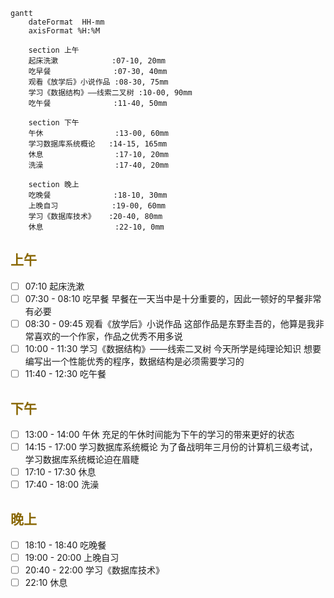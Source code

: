 ```mermaid
gantt
    dateFormat  HH-mm
    axisFormat %H:%M

    section 上午
    起床洗漱            :07-10, 20mm
    吃早餐              :07-30, 40mm
    观看《放学后》小说作品 :08-30, 75mm
    学习《数据结构》——线索二叉树 :10-00, 90mm
    吃午餐              :11-40, 50mm

    section 下午
    午休                :13-00, 60mm
    学习数据库系统概论   :14-15, 165mm
    休息                :17-10, 20mm
    洗澡                :17-40, 20mm

    section 晚上
    吃晚餐              :18-10, 30mm
    上晚自习            :19-00, 60mm
    学习《数据库技术》   :20-40, 80mm
    休息                :22-10, 0mm

```
## <font color = "886600">上午</font>
- [ ] 07:10 起床洗漱
- [ ] 07:30 - 08:10 吃早餐
早餐在一天当中是十分重要的，因此一顿好的早餐非常有必要
- [ ] 08:30 - 09:45 观看《放学后》小说作品
这部作品是东野圭吾的，他算是我非常喜欢的一个作家，作品之优秀不用多说
- [ ] 10:00 - 11:30 学习《数据结构》——线索二叉树
今天所学是纯理论知识
想要编写出一个性能优秀的程序，数据结构是必须需要学习的
- [ ] 11:40 - 12:30 吃午餐

## <font color = "886600">下午</font>
- [ ] 13:00 - 14:00 午休
充足的午休时间能为下午的学习的带来更好的状态
- [ ] 14:15 - 17:00 学习数据库系统概论
为了备战明年三月份的计算机三级考试，学习数据库系统概论迫在眉睫
- [ ] 17:10 - 17:30 休息
- [ ] 17:40 - 18:00 洗澡

## <font color = "886600">晚上</font>
- [ ] 18:10 - 18:40 吃晚餐
- [ ] 19:00 - 20:00 上晚自习
- [ ] 20:40 - 22:00 学习《数据库技术》
- [ ] 22:10 休息